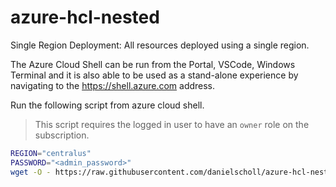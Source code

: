 # azure-hcl-nested

Single Region Deployment:  All resources deployed using a single region.

The Azure Cloud Shell can be run from the Portal, VSCode, Windows Terminal and it is also able to be used as a stand-alone experience by navigating to the https://shell.azure.com address.

Run the following script from azure cloud shell.

> This script requires the logged in user to have an `owner` role on the subscription.

```bash
REGION="centralus"
PASSWORD="<admin_password>"
wget -O - https://raw.githubusercontent.com/danielscholl/azure-hcl-nested/main/run.sh | bash -s -- $PASSWORD
```

